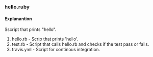 ### hello.ruby

#### Explanantion 
Sscript that prints "hello".

1. hello.rb - Scrip that prints 'hello'.
2. test.rb - Script that calls hello.rb and checks if the test pass or fails. 
3. travis.yml - Script for continous integration. 

